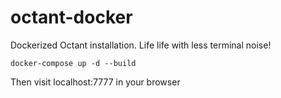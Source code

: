 # octant-docker

Dockerized Octant installation.  Life life with less terminal noise!

```
docker-compose up -d --build
```

Then visit localhost:7777 in your browser
